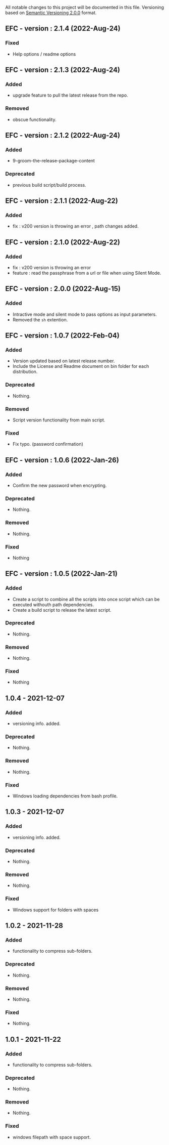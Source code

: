 All notable changes to this project will be documented in this file.
Versioning based on [Semantic Versioning 2.0.0](http://semver.org/) format.

## EFC - version : 2.1.4 (2022-Aug-24)

### Fixed
- Help options / readme options 


## EFC - version : 2.1.3 (2022-Aug-24)

### Added
- upgrade feature to pull the latest release from the repo.

### Removed
- obscue functionality.

## EFC - version : 2.1.2 (2022-Aug-24)

### Added
- 9-groom-the-release-package-content 

### Deprecated
- previous build script/build process.

## EFC - version : 2.1.1 (2022-Aug-22)

### Added
- fix : v200 version is throwing an error , path changes added.

## EFC - version : 2.1.0 (2022-Aug-22)

### Added
- fix : v200 version is throwing an error 
- feature : read the passphrase from a url or file when using Silent Mode.


## EFC - version : 2.0.0 (2022-Aug-15)

### Added
- Intractive mode and silent mode to pass options as input parameters.
- Removed the `sh` extention.

## EFC - version : 1.0.7 (2022-Feb-04)

### Added
- Version updated based on latest release number.
- Include the License and Readme document on bin folder for each distribution.

### Deprecated
- Nothing.

### Removed
- Script version functionality from main script.

### Fixed
- Fix typo. (password confirmation)


## EFC - version : 1.0.6 (2022-Jan-26)

### Added
- Confirm the new password when encrypting.

### Deprecated
- Nothing.

### Removed
- Nothing.

### Fixed
- Nothing


## EFC - version : 1.0.5 (2022-Jan-21)

### Added
- Create a script to combine all the scripts into once script which can be executed withouth path dependencies.
- Create a build script to release the latest script.

### Deprecated
- Nothing.

### Removed
- Nothing.

### Fixed
- Nothing


## 1.0.4 - 2021-12-07

### Added
- versioning info. added.

### Deprecated
- Nothing.

### Removed
- Nothing.

### Fixed
- Windows loading dependencies from bash profile.


## 1.0.3 - 2021-12-07

### Added
- versioning info. added.

### Deprecated
- Nothing.

### Removed
- Nothing.

### Fixed
- Windows support for folders with spaces


## 1.0.2 - 2021-11-28

### Added
- functionality to compress sub-folders.

### Deprecated
- Nothing.

### Removed
- Nothing.

### Fixed
- Nothing.


## 1.0.1 - 2021-11-22

### Added
- functionality to compress sub-folders.

### Deprecated
- Nothing.

### Removed
- Nothing.

### Fixed
- windows filepath with space support.